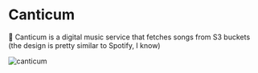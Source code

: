 # Canticum
🎵 Canticum is a digital music service that fetches songs from S3 buckets (the design is pretty similar to Spotify, I know)

![canticum](https://user-images.githubusercontent.com/120139042/232338594-60178acb-6b59-4198-8fea-adc651e67fce.png)

